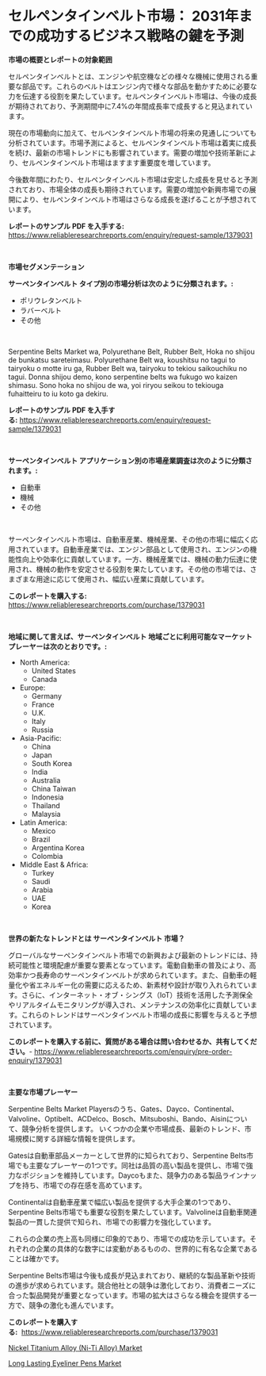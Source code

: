 <p><h1>セルペンタインベルト市場： 2031年までの成功するビジネス戦略の鍵を予測</h1></p><p><strong>市場の概要とレポートの対象範囲</strong></p>
<p><p>セルペンタインベルトとは、エンジンや航空機などの様々な機械に使用される重要な部品です。これらのベルトはエンジン内で様々な部品を動かすために必要な力を伝達する役割を果たしています。セルペンタインベルト市場は、今後の成長が期待されており、予測期間中に7.4%の年間成長率で成長すると見込まれています。</p><p>現在の市場動向に加えて、セルペンタインベルト市場の将来の見通しについても分析されています。市場予測によると、セルペンタインベルト市場は着実に成長を続け、最新の市場トレンドにも影響されています。需要の増加や技術革新により、セルペンタインベルト市場はますます重要度を増しています。</p><p>今後数年間にわたり、セルペンタインベルト市場は安定した成長を見せると予測されており、市場全体の成長も期待されています。需要の増加や新興市場での展開により、セルペンタインベルト市場はさらなる成長を遂げることが予想されています。</p></p>
<p><strong>レポートのサンプル PDF を入手する:</strong> <a href="https://www.reliableresearchreports.com/enquiry/request-sample/1379031">https://www.reliableresearchreports.com/enquiry/request-sample/1379031</a></p>
<p>&nbsp;</p>
<p><strong>市場セグメンテーション</strong></p>
<p><strong>サーペンタインベルト タイプ別の市場分析は次のように分類されます。:</strong></p>
<p><ul><li>ポリウレタンベルト</li><li>ラバーベルト</li><li>その他</li></ul></p>
<p>&nbsp;</p>
<p><p>Serpentine Belts Market wa, Polyurethane Belt, Rubber Belt, Hoka no shijou de bunkatsu sareteimasu. Polyurethane Belt wa, koushitsu no tagui to tairyoku o motte iru ga, Rubber Belt wa, tairyoku to tekiou saikouchiku no tagui. Donna shijou demo, kono serpentine belts wa fukugo wo kaizen shimasu. Sono hoka no shijou de wa, yoi riryou seikou to tekiouga fuhaitteiru to iu koto ga dekiru.</p></p>
<p><strong>レポートのサンプル PDF を入手する:</strong>&nbsp;<a href="https://www.reliableresearchreports.com/enquiry/request-sample/1379031">https://www.reliableresearchreports.com/enquiry/request-sample/1379031</a></p>
<p>&nbsp;</p>
<p><strong> サーペンタインベルト アプリケーション別の市場産業調査は次のように分類されます。:</strong></p>
<p><ul><li>自動車</li><li>機械</li><li>その他</li></ul></p>
<p>&nbsp;</p>
<p><p>サーペンタインベルト市場は、自動車産業、機械産業、その他の市場に幅広く応用されています。自動車産業では、エンジン部品として使用され、エンジンの機能性向上や効率化に貢献しています。一方、機械産業では、機械の動力伝達に使用され、機械の動作を安定させる役割を果たしています。その他の市場では、さまざまな用途に応じて使用され、幅広い産業に貢献しています。</p></p>
<p><strong>このレポートを購入する:</strong>&nbsp; <a href="https://www.reliableresearchreports.com/purchase/1379031">https://www.reliableresearchreports.com/purchase/1379031</a></p>
<p>&nbsp;</p>
<p><strong>地域に関して言えば、サーペンタインベルト 地域ごとに利用可能なマーケットプレーヤーは次のとおりです。:</strong></p>
<p><ul>
    <li>
        North America:
        <ul>
            <li>United States</li>
            <li>Canada</li>
        </ul>
    </li>
    <li>
        Europe:
        <ul>
            <li>Germany</li>
            <li>France</li>
            <li>U.K.</li>
            <li>Italy</li>
            <li>Russia</li>
        </ul>
    </li>
    <li>
        Asia-Pacific:
        <ul>
            <li>China</li>
            <li>Japan</li>
            <li>South Korea</li>
            <li>India</li>
            <li>Australia</li>
            <li>China Taiwan</li>
            <li>Indonesia</li>
            <li>Thailand</li>
            <li>Malaysia</li>
        </ul>
    </li>
    <li>
        Latin America:
        <ul>
            <li>Mexico</li>
            <li>Brazil</li>
            <li>Argentina Korea</li>
            <li>Colombia</li>
        </ul>
    </li>
    <li>
        Middle East & Africa:
        <ul>
            <li>Turkey</li>
            <li>Saudi</li>
            <li>Arabia</li>
            <li>UAE</li>
            <li>Korea</li>
        </ul>
    </li>
    </ul></p>
<p>&nbsp;</p>
<p><strong>世界の新たなトレンドとは サーペンタインベルト 市場？</strong></p>
<p><p>グローバルなサーペンタインベルト市場での新興および最新のトレンドには、持続可能性と環境配慮が重要な要素となっています。電動自動車の普及により、高効率かつ長寿命のサーペンタインベルトが求められています。また、自動車の軽量化や省エネルギー化の需要に応えるため、新素材や設計が取り入れられています。さらに、インターネット・オブ・シングス（IoT）技術を活用した予測保全やリアルタイムモニタリングが導入され、メンテナンスの効率化に貢献しています。これらのトレンドはサーペンタインベルト市場の成長に影響を与えると予想されています。</p></p>
<p><strong>このレポートを購入する前に、質問がある場合は問い合わせるか、共有してください。</strong>- <a href="https://www.reliableresearchreports.com/enquiry/pre-order-enquiry/1379031">https://www.reliableresearchreports.com/enquiry/pre-order-enquiry/1379031</a></p>
<p>&nbsp;</p>
<p><strong>主要な市場プレーヤー</strong></p>
<p><p>Serpentine Belts Market Playersのうち、Gates、Dayco、Continental、Valvoline、Optibelt、ACDelco、Bosch、Mitsuboshi、Bando、Aisinについて、競争分析を提供します。 いくつかの企業や市場成長、最新のトレンド、市場規模に関する詳細な情報を提供します。</p><p>Gatesは自動車部品メーカーとして世界的に知られており、Serpentine Belts市場でも主要なプレーヤーの1つです。同社は品質の高い製品を提供し、市場で強力なポジションを維持しています。Daycoもまた、競争力のある製品ラインナップを持ち、市場での存在感を高めています。</p><p>Continentalは自動車産業で幅広い製品を提供する大手企業の1つであり、Serpentine Belts市場でも重要な役割を果たしています。Valvolineは自動車関連製品の一貫した提供で知られ、市場での影響力を強化しています。</p><p>これらの企業の売上高も同様に印象的であり、市場での成功を示しています。それぞれの企業の具体的な数字には変動があるものの、世界的に有名な企業であることは確かです。</p><p>Serpentine Belts市場は今後も成長が見込まれており、継続的な製品革新や技術の進歩が求められています。競合他社との競争は激化しており、消費者ニーズに合った製品開発が重要となっています。市場の拡大はさらなる機会を提供する一方で、競争の激化も進んでいます。</p></p>
<p><strong>このレポートを購入する:</strong>&nbsp;&nbsp;<a href="https://www.reliableresearchreports.com/purchase/1379031">https://www.reliableresearchreports.com/purchase/1379031</a></p>
<p><p><a href="https://github.com/Hazelklievgspy6vdcsmu106w/Market-Research-Report-List-1/blob/main/nickel-titanium-alloy-ni-ti-alloy-market.md">Nickel Titanium Alloy (Ni-Ti Alloy) Market</a></p><p><a href="https://picayune-night-cbd.notion.site/Long-Lasting-Eyeliner-Pens-Market-Dynamics-2024-2031-Also-about-Its-Market-Trends-Projections-and-8182d8a6db0549abb9b91bb34f7c6d71">Long Lasting Eyeliner Pens Market</a></p></p>